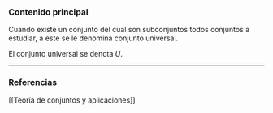 ### Contenido principal

Cuando existe un conjunto del cual son subconjuntos todos conjuntos a estudiar, a este se le denomina conjunto universal.

El conjunto universal se denota $U$.

--- 
### Referencias
[[Teoría de conjuntos y aplicaciones]]